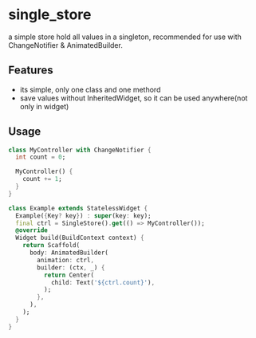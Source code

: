 # single_store

a simple store hold all values in a singleton, recommended for use with ChangeNotifier & AnimatedBuilder.

## Features

- its simple, only one class and one methord
- save values without InheritedWidget, so it can be used anywhere(not only in widget) 

## Usage

```dart
class MyController with ChangeNotifier {
  int count = 0;

  MyController() {
    count += 1;
  }
}

class Example extends StatelessWidget {
  Example({Key? key}) : super(key: key);
  final ctrl = SingleStore().get(() => MyController());
  @override
  Widget build(BuildContext context) {
    return Scaffold(
      body: AnimatedBuilder(
        animation: ctrl,
        builder: (ctx, _) {
          return Center(
            child: Text('${ctrl.count}'),
          );
        },
      ),
    );
  }
}
```
